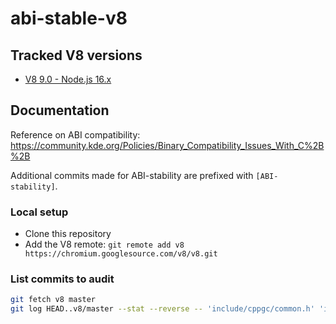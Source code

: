 # abi-stable-v8

## Tracked V8 versions

- [V8 9.0 - Node.js 16.x](./versions/9.0.md)

## Documentation

Reference on ABI compatibility: <https://community.kde.org/Policies/Binary_Compatibility_Issues_With_C%2B%2B>

Additional commits made for ABI-stability are prefixed with `[ABI-stability]`.

### Local setup

- Clone this repository
- Add the V8 remote: `git remote add v8 https://chromium.googlesource.com/v8/v8.git`

### List commits to audit

```bash
git fetch v8 master
git log HEAD..v8/master --stat --reverse -- 'include/cppgc/common.h' 'include/libplatform/libplatform.h'  'include/libplatform/libplatform-export.h' 'include/libplatform/v8-tracing.h' 'include/v8.h' 'include/v8-internal.h' 'include/v8-platform.h' 'include/v8-profiler.h' 'include/v8-version.h' 'include/v8config.h'
```
